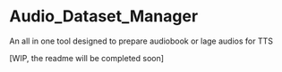 # Audio_Dataset_Manager
 An all in one tool designed to prepare audiobook or lage audios for TTS

 [WIP, the readme will be completed soon]
